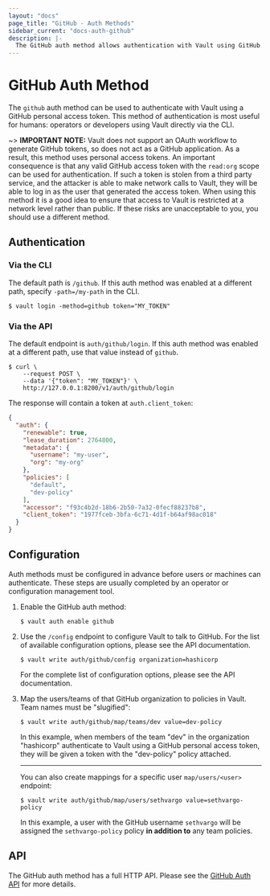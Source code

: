 ```yaml
---
layout: "docs"
page_title: "GitHub - Auth Methods"
sidebar_current: "docs-auth-github"
description: |-
  The GitHub auth method allows authentication with Vault using GitHub.
---
```


# GitHub Auth Method

The `github` auth method can be used to authenticate with Vault using a GitHub
personal access token. This method of authentication is most useful for humans:
operators or developers using Vault directly via the CLI.

~> **IMPORTANT NOTE:** Vault does not support an OAuth workflow to generate
GitHub tokens, so does not act as a GitHub application. As a result, this method
uses personal access tokens. An important consequence is that any valid GitHub
access token with the `read:org` scope can be used for authentication. If such a
token is stolen from a third party service, and the attacker is able to make
network calls to Vault, they will be able to log in as the user that generated
the access token. When using this method it is a good idea to ensure that access
to Vault is restricted at a network level rather than public. If these risks are
unacceptable to you, you should use a different method.

## Authentication

### Via the CLI

The default path is `/github`. If this auth method was enabled at a different
path, specify `-path=/my-path` in the CLI.

```text
$ vault login -method=github token="MY_TOKEN"
```

### Via the API

The default endpoint is `auth/github/login`. If this auth method was enabled
at a different path, use that value instead of `github`.

```shell
$ curl \
    --request POST \
    --data '{"token": "MY_TOKEN"}' \
    http://127.0.0.1:8200/v1/auth/github/login
```

The response will contain a token at `auth.client_token`:

```json
{
  "auth": {
    "renewable": true,
    "lease_duration": 2764800,
    "metadata": {
      "username": "my-user",
      "org": "my-org"
    },
    "policies": [
      "default",
      "dev-policy"
    ],
    "accessor": "f93c4b2d-18b6-2b50-7a32-0fecf88237b8",
    "client_token": "1977fceb-3bfa-6c71-4d1f-b64af98ac018"
  }
}
```

## Configuration

Auth methods must be configured in advance before users or machines can
authenticate. These steps are usually completed by an operator or configuration
management tool.

1. Enable the GitHub auth method:

    ```text
    $ vault auth enable github
    ```

1. Use the `/config` endpoint to configure Vault to talk to GitHub. For the list
   of available configuration options, please see the API documentation.

    ```text
    $ vault write auth/github/config organization=hashicorp
    ```

    For the complete list of configuration options, please see the API
    documentation.

1. Map the users/teams of that GitHub organization to policies in Vault. Team
   names must be "slugified":

    ```text
    $ vault write auth/github/map/teams/dev value=dev-policy
    ```

    In this example, when members of the team "dev" in the organization
    "hashicorp" authenticate to Vault using a GitHub personal access token, they
    will be given a token with the "dev-policy" policy attached.

    ---

    You can also create mappings for a specific user `map/users/<user>`
    endpoint:

    ```text
    $ vault write auth/github/map/users/sethvargo value=sethvargo-policy
    ```

    In this example, a user with the GitHub username `sethvargo` will be
    assigned the `sethvargo-policy` policy **in addition to** any team policies.

## API

The GitHub auth method has a full HTTP API. Please see the
[GitHub Auth API](/api/auth/github/index.html) for more
details.

